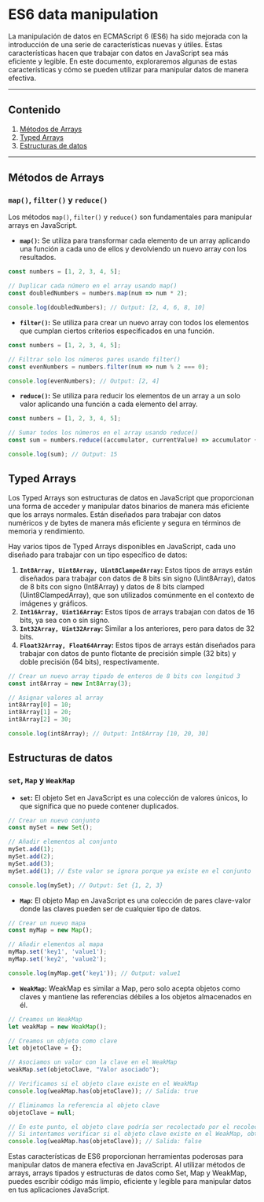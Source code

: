 
# ES6 data manipulation

La manipulación de datos en ECMAScript 6 (ES6) ha sido mejorada con la introducción de una serie de características nuevas y útiles. Estas características hacen que trabajar con datos en JavaScript sea más eficiente y legible. En este documento, exploraremos algunas de estas características y cómo se pueden utilizar para manipular datos de manera efectiva.

---
## Contenido

1. [Métodos de Arrays](#Métodos-de-Arrays)
2. [Typed Arrays](#Typed-Arrays)
3. [Estructuras de datos](#Estructuras-de-datos)

---

## Métodos de Arrays

### `map()`, `filter()` y `reduce()`

Los métodos `map()`, `filter()` y `reduce()` son fundamentales para manipular arrays en JavaScript.

- **`map()`:** Se utiliza para transformar cada elemento de un array aplicando una función a cada uno de ellos y devolviendo un nuevo array con los resultados.

```javascript
const numbers = [1, 2, 3, 4, 5];

// Duplicar cada número en el array usando map()
const doubledNumbers = numbers.map(num => num * 2);

console.log(doubledNumbers); // Output: [2, 4, 6, 8, 10]

```

- **`filter()`:** Se utiliza para crear un nuevo array con todos los elementos que cumplan ciertos criterios especificados en una función.

```javascript
const numbers = [1, 2, 3, 4, 5];

// Filtrar solo los números pares usando filter()
const evenNumbers = numbers.filter(num => num % 2 === 0);

console.log(evenNumbers); // Output: [2, 4]

```

- **`reduce()`:** Se utiliza para reducir los elementos de un array a un solo valor aplicando una función a cada elemento del array.

```javascript
const numbers = [1, 2, 3, 4, 5];

// Sumar todos los números en el array usando reduce()
const sum = numbers.reduce((accumulator, currentValue) => accumulator + currentValue, 0);

console.log(sum); // Output: 15

```
## Typed Arrays

Los Typed Arrays son estructuras de datos en JavaScript que proporcionan una forma de acceder y manipular datos binarios de manera más eficiente que los arrays normales. Están diseñados para trabajar con datos numéricos y de bytes de manera más eficiente y segura en términos de memoria y rendimiento.


Hay varios tipos de Typed Arrays disponibles en JavaScript, cada uno diseñado para trabajar con un tipo específico de datos:

1. **`Int8Array, Uint8Array, Uint8ClampedArray`:** Estos tipos de arrays están diseñados para trabajar con datos de 8 bits sin signo (Uint8Array), datos de 8 bits con signo (Int8Array) y datos de 8 bits clamped (Uint8ClampedArray), que son utilizados comúnmente en el contexto de imágenes y gráficos.
2. **`Int16Array, Uint16Array`:** Estos tipos de arrays trabajan con datos de 16 bits, ya sea con o sin signo.
3. **`Int32Array, Uint32Array`:** Similar a los anteriores, pero para datos de 32 bits.
4. **`Float32Array, Float64Array`:** Estos tipos de arrays están diseñados para trabajar con datos de punto flotante de precisión simple (32 bits) y doble precisión (64 bits), respectivamente.

```javascript
// Crear un nuevo array tipado de enteros de 8 bits con longitud 3
const int8Array = new Int8Array(3);

// Asignar valores al array
int8Array[0] = 10;
int8Array[1] = 20;
int8Array[2] = 30;

console.log(int8Array); // Output: Int8Array [10, 20, 30]

```
## Estructuras de datos

### `set`, `Map` y `WeakMap`

- **`set`:** El objeto Set en JavaScript es una colección de valores únicos, lo que significa que no puede contener duplicados.

```javascript
// Crear un nuevo conjunto
const mySet = new Set();

// Añadir elementos al conjunto
mySet.add(1);
mySet.add(2);
mySet.add(3);
mySet.add(1); // Este valor se ignora porque ya existe en el conjunto

console.log(mySet); // Output: Set {1, 2, 3}

```

- **`Map`:** El objeto Map en JavaScript es una colección de pares clave-valor donde las claves pueden ser de cualquier tipo de datos.

```javascript
// Crear un nuevo mapa
const myMap = new Map();

// Añadir elementos al mapa
myMap.set('key1', 'value1');
myMap.set('key2', 'value2');

console.log(myMap.get('key1')); // Output: value1

```

- **`WeakMap`:** WeakMap es similar a Map, pero solo acepta objetos como claves y mantiene las referencias débiles a los objetos almacenados en él.

```javascript
// Creamos un WeakMap
let weakMap = new WeakMap();

// Creamos un objeto como clave
let objetoClave = {};

// Asociamos un valor con la clave en el WeakMap
weakMap.set(objetoClave, "Valor asociado");

// Verificamos si el objeto clave existe en el WeakMap
console.log(weakMap.has(objetoClave)); // Salida: true

// Eliminamos la referencia al objeto clave
objetoClave = null;

// En este punto, el objeto clave podría ser recolectado por el recolector de basura
// Si intentamos verificar si el objeto clave existe en el WeakMap, obtendremos false
console.log(weakMap.has(objetoClave)); // Salida: false

```
Estas características de ES6 proporcionan herramientas poderosas para manipular datos de manera efectiva en JavaScript. Al utilizar métodos de arrays, arrays tipados y estructuras de datos como Set, Map y WeakMap, puedes escribir código más limpio, eficiente y legible para manipular datos en tus aplicaciones JavaScript.

